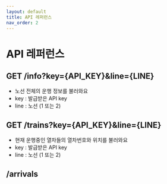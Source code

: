 ```yaml
---
layout: default
title: API 레퍼런스
nav_order: 2
---
```


# API 레퍼런스

## GET /info?key={API_KEY}&line={LINE}
- 노선 전체의 운행 정보를 불러와요
- key : 발급받은 API key
- line : 노선 (1 또는 2)

## GET /trains?key={API_KEY}&line={LINE}
- 현재 운행중인 열차들의 열차번호와 위치를 불러와요
- key : 발급받은 API key
- line : 노선 (1 또는 2)

## /arrivals
